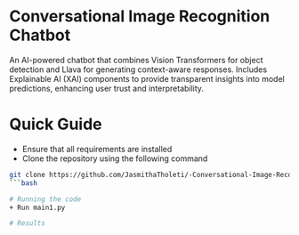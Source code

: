 # Conversational Image Recognition Chatbot
An AI-powered chatbot that combines Vision Transformers for object detection and Llava for generating context-aware responses. Includes Explainable AI (XAI) components to provide transparent insights into model predictions, enhancing user trust and interpretability.

# Quick Guide
+ Ensure that all requirements are installed
+ Clone the repository using the following command
```bash
git clone https://github.com/JasmithaTholeti/-Conversational-Image-Recognition-Chatbot
```bash

# Running the code
+ Run main1.py

# Results
